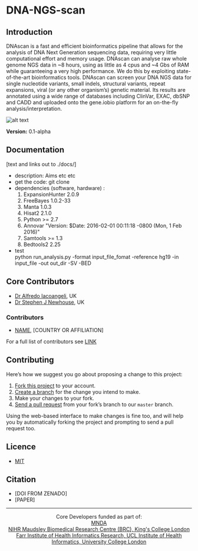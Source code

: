 # DNA-NGS-scan

## Introduction

DNAscan is a fast and efficient bioinformatics pipeline that allows for the analysis of DNA Next Generation sequencing data, requiring very little computational effort and memory usage. DNAscan can analyse raw whole genome NGS data in ~8 hours, using as little as 4 cpus and ~4 Gbs of RAM while guaranteeing a very high performance. We do this by exploiting state-of-the-art bioinformatics tools. DNAscan can screen your DNA NGS data for single nucleotide variants, small indels, structural variants, repeat expansions, viral (or any other organism’s) genetic material. Its results are annotated using a wide range of databases including ClinVar, EXAC, dbSNP and CADD and uploaded onto the gene.iobio platform for an on-the-fly analysis/interpretation.

![alt text](https://github.com/snewhouse/DNA-NGS_scan/raw/master/DNA_scan_paper-5.jp2)


**Version:** 0.1-alpha

## Documentation

[text and links out to ./docs/]  

- description: Aims etc etc
- get the code: git clone   
- dependencies (software, hardware) :<br />
  1)  ExpansionHunter 2.0.9 <br />
  2)  FreeBayes 1.0.2-33<br />
  3)  Manta 1.0.3<br />
  4)  Hisat2 2.1.0<br />
  5)  Python >= 2.7<br />
  6)  Annovar "Version: $Date: 2016-02-01 00:11:18 -0800 (Mon,  1 Feb 2016)"<br />
  7)  Samtools >= 1.3<br />
  8)  Bedtools2 2.25<br />
- test <br />
  python run_analysis.py -format input_file_fomat -reference hg19 -in input_file -out out_dir -SV -BED<br />

## Core Contributors
- [Dr Alfredo Iacoangeli](alfredo.iacoangeli@kcl.ac.uk), UK
- [Dr Stephen J Newhouse](stephen.j.newhouse@gmail.com), UK

### Contributors
- [NAME](email), [COUNTRY OR AFFILIATION]

For a full list of contributors see [LINK](./CONTRIBUTORS.md)

## Contributing

Here’s how we suggest you go about proposing a change to this project:

1. [Fork this project][fork] to your account.
2. [Create a branch][branch] for the change you intend to make.
3. Make your changes to your fork.
4. [Send a pull request][pr] from your fork’s branch to our `master` branch.

Using the web-based interface to make changes is fine too, and will help you
by automatically forking the project and prompting to send a pull request too.

[fork]: https://help.github.com/articles/fork-a-repo/
[branch]: https://help.github.com/articles/creating-and-deleting-branches-within-your-repository
[pr]: https://help.github.com/articles/using-pull-requests/


## Licence 
- [MIT](./LICENSE.txt)

## Citation

- [DOI FROM ZENADO]
- [PAPER]

*********



<p align="center">
  Core Developers funded as part of:</br> 
  <a href="https://www.mndassociation.org/">MNDA</a></br> 
  <a href="http://www.maudsleybrc.nihr.ac.uk/">NIHR Maudsley Biomedical Research Centre (BRC), King's College London</a></br>
  <a href="http://www.ucl.ac.uk/health-informatics/">Farr Institute of Health Informatics Research, UCL Institute of Health Informatics, University College London</a>
</p>
